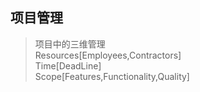 ## 项目管理  
> 项目中的三维管理  
Resources[Employees,Contractors]  
Time[DeadLine]  
Scope[Features,Functionality,Quality]




